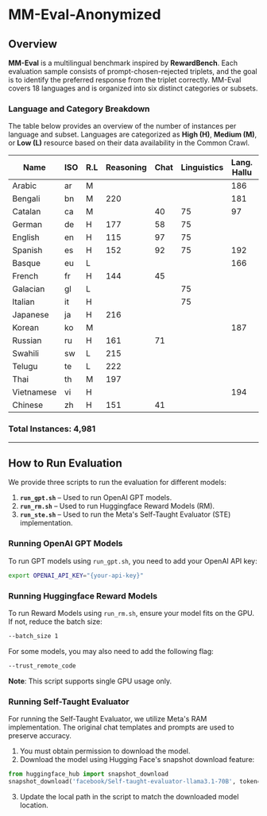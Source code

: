 # MM-Eval-Anonymized

## Overview

**MM-Eval** is a multilingual benchmark inspired by **RewardBench**. Each evaluation sample consists of prompt-chosen-rejected triplets, and the goal is to identify the preferred response from the triplet correctly. MM-Eval covers 18 languages and is organized into six distinct categories or subsets. 

### Language and Category Breakdown

The table below provides an overview of the number of instances per language and subset. Languages are categorized as **High (H)**, **Medium (M)**, or **Low (L)** resource based on their data availability in the Common Crawl.

| **Name**  | **ISO** | **R.L** | **Reasoning** | **Chat** | **Linguistics** | **Lang. Hallu** | **Safety** | **Total** |
|-----------|---------|---------|---------------|----------|-----------------|-----------------|------------|-----------|
| Arabic    | ar      | M       |               |          |                 | 186             | 92         | 278       |
| Bengali   | bn      | M       | 220           |          |                 | 181             |            | 401       |
| Catalan   | ca      | M       |               | 40       | 75              | 97              |            | 212       |
| German    | de      | H       | 177           | 58       | 75              |                 |            | 310       |
| English   | en      | H       | 115           | 97       | 75              |                 | 92         | 379       |
| Spanish   | es      | H       | 152           | 92       | 75              | 192             |            | 511       |
| Basque    | eu      | L       |               |          |                 | 166             | 93         | 259       |
| French    | fr      | H       | 144           | 45       |                 |                 |            | 189       |
| Galacian  | gl      | L       |               |          | 75              |                 | 89         | 164       |
| Italian   | it      | H       |               |          | 75              |                 | 90         | 165       |
| Japanese  | ja      | H       | 216           |          |                 |                 | 91         | 307       |
| Korean    | ko      | M       |               |          |                 | 187             | 93         | 280       |
| Russian   | ru      | H       | 161           | 71       |                 |                 |            | 232       |
| Swahili   | sw      | L       | 215           |          |                 |                 | 93         | 308       |
| Telugu    | te      | L       | 222           |          |                 |                 |            | 222       |
| Thai      | th      | M       | 197           |          |                 |                 | 91         | 284       |
| Vietnamese| vi      | H       |               |          |                 | 194             | 90         | 284       |
| Chinese   | zh      | H       | 151           | 41       |                 |                 | 85         | 277       |

### Total Instances: 4,981

---

## How to Run Evaluation

We provide three scripts to run the evaluation for different models:

1. **`run_gpt.sh`** – Used to run OpenAI GPT models.
2. **`run_rm.sh`** – Used to run Huggingface Reward Models (RM).
3. **`run_ste.sh`** – Used to run the Meta's Self-Taught Evaluator (STE) implementation.

### Running OpenAI GPT Models

To run GPT models using `run_gpt.sh`, you need to add your OpenAI API key:

```bash
export OPENAI_API_KEY="{your-api-key}"
```

### Running Huggingface Reward Models

To run Reward Models using `run_rm.sh`, ensure your model fits on the GPU. If not, reduce the batch size:

```bash
--batch_size 1
```

For some models, you may also need to add the following flag:

```bash
--trust_remote_code
```

**Note**: This script supports single GPU usage only.

### Running Self-Taught Evaluator

For running the Self-Taught Evaluator, we utilize Meta's RAM implementation. The original chat templates and prompts are used to preserve accuracy. 

1. You must obtain permission to download the model.
2. Download the model using Hugging Face's snapshot download feature:

```python
from huggingface_hub import snapshot_download
snapshot_download('facebook/Self-taught-evaluator-llama3.1-70B', token='<your-hf-token>', local_dir='model')
```

3. Update the local path in the script to match the downloaded model location.
